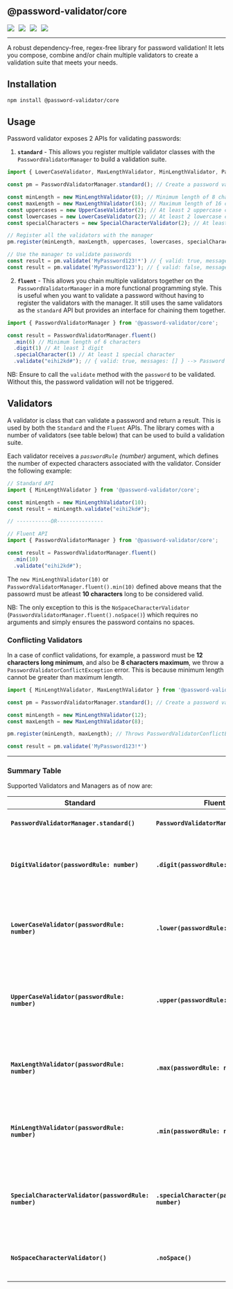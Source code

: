 ## @password-validator/core

<div style="display:flex; gap:10px; flex-wrap:wrap">
  <a href="https://www.npmjs.com/package/@password-validator/core" style="text-decoration:none">
    <img src="https://img.shields.io/npm/v/@password-validator/core.svg"  />
  </a>

  <a href="https://www.npmjs.com/package/@password-validator/core" style="text-decoration:none">
    <img src="https://img.shields.io/npm/dt/@password-validator/core.svg" />
  </a>

  <a href="https://github.com/Theshedman/password-validator.js" style="text-decoration:none">
    <img src="https://img.shields.io/github/workflow/status/Theshedman/password-validator/build-ci?logo=github" />
  </a>

  <a href="https://github.com/Theshedman/password-validator.js" style="text-decoration:none">
    <img src="https://img.shields.io/github/languages/top/Theshedman/password-validator.js.svg"  />
  </a>
</div>

---

A robust dependency-free, regex-free library for password validation! It lets you compose, combine and/or chain multiple validators to create a validation suite that meets your needs.

## Installation

```bash
npm install @password-validator/core
```

## Usage

Password validator exposes 2 APIs for validating passwords:

1. __`standard`__ - This allows you register multiple validator classes with the `PasswordValidatorManager` to build a validation suite.

```ts
import { LowerCaseValidator, MaxLengthValidator, MinLengthValidator, PasswordValidatorManager, SpecialCharacterValidator, UpperCaseValidator } from '@password-validator/core';

const pm = PasswordValidatorManager.standard(); // Create a password validator manager

const minLength = new MinLengthValidator(8); // Minimum length of 8 characters
const maxLength = new MaxLengthValidator(16); // Maximum length of 16 characters
const uppercases = new UpperCaseValidator(2); // At least 2 uppercase characters
const lowercases = new LowerCaseValidator(2); // At least 2 lowercase characters
const specialCharacters = new SpecialCharacterValidator(2); // At least 2 special characters

// Register all the validators with the manager
pm.register(minLength, maxLength, uppercases, lowercases, specialCharacters);

// Use the manager to validate passwords
const result = pm.validate('MyPassword123!*') // { valid: true, messages: [] } --> Password is valid
const result = pm.validate('MyPassword123'); // { valid: false, messages: ['must contain at least 2 special characters.'] } --> Password is invalid
```

2. __`fluent`__ - This allows you chain multiple validators together on the `PasswordValidatorManager` in a more functional programming style. This is useful when you want to validate a password without having to register the validators with the manager.
It still uses the same validators as the `standard` API but provides an interface for chaining them together.


```ts
import { PasswordValidatorManager } from '@password-validator/core';

const result = PasswordValidatorManager.fluent()
  .min(6) // Minimum length of 6 characters
  .digit(1) // At least 1 digit
  .specialCharacter(1) // At least 1 special character
  .validate("eihi2kd#"); // { valid: true, messages: [] } --> Password is valid
```

NB: Ensure to call the `validate` method with the `password` to be validated. Without this, the password validation will not be triggered.


## Validators

A validator is class that can validate a password and return a result. This is used by both the `Standard` and the `Fluent` APIs. The library comes with a number of validators (see table below) that can be used to build a validation suite.

Each validator receives a _`passwordRule` (number)_ argument, which defines the number of expected characters associated with the validator.
Consider the following example:

```ts
// Standard API
import { MinLengthValidator } from '@password-validator/core';

const minLength = new MinLengthValidator(10);
const result = minLength.validate("eihi2kd#");

// -----------OR---------------

// Fluent API
import { PasswordValidatorManager } from '@password-validator/core';

const result = PasswordValidatorManager.fluent()
  .min(10)
  .validate("eihi2kd#");
```

The `new MinLengthValidator(10)` or `PasswordValidatorManager.fluent().min(10)`  defined above means that the passowrd must be atleast __10 characters__ long to be considered valid.

NB: The only exception to this is the `NoSpaceCharacterValidator` (`PasswordValidatorManager.fluent().noSpace()`) which requires no arguments and simply ensures the password contains no spaces.

### Conflicting Validators

In a case of conflict validations, for example, a password must be __12 characters long minimum__, and also be __8 characters maximum__, we throw a `PasswordValidatorConflictException` error. This is because minimum length cannot be greater than maximum length.

```ts
import { MinLengthValidator, MaxLengthValidator } from '@password-validator/core';

const pm = PasswordValidatorManager.standard(); // Create a password validator manager

const minLength = new MinLengthValidator(12);
const maxLength = new MaxLengthValidator(8);

pm.register(minLength, maxLength); // Throws PasswordValidatorConflictException --> `minLength cannot be greater than maxLength`

const result = pm.validate('MyPassword123!*')
```
---

### Summary Table

Supported Validators and Managers as of now are:

| Standard | Fluent   |Description|
|----------|----------|----------|
|**`PasswordValidatorManager.standard()`**|**`PasswordValidatorManager.fluent()`**|The base instance use for validation|
|**`DigitValidator(passwordRule: number)`**|**`.digit(passwordRule: number)`**|specifies password must include passwordRule number of digits|
|**`LowerCaseValidator(passwordRule: number)`**|**`.lower(passwordRule: number)`**|specifies password must include at least passwordRule number of lowercase character(s)|
|**`UpperCaseValidator(passwordRule: number)`**|**`.upper(passwordRule: number)`**|specifies password must include at least passwordRule number of uppercase character(s)|
|**`MaxLengthValidator(passwordRule: number)`**|**`.max(passwordRule: number)`**|specifies password must not exceed passwordRule number of character(s)|
|**`MinLengthValidator(passwordRule: number)`**|**`.min(passwordRule: number)`**|specifies password must not be less than passwordRule number of character(s)|
|**`SpecialCharacterValidator(passwordRule: number)`**|**`.specialCharacter(passwordRule: number)`**|	specifies password must include at least passwordRule number of special character(s)|
|**`NoSpaceCharacterValidator()`**|**`.noSpace()`**|specifies password must not include spaces|

